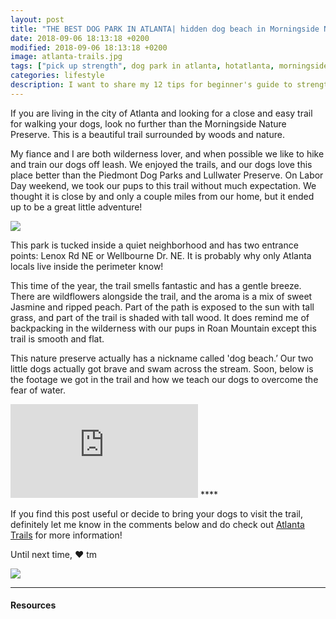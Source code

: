```yaml
---
layout: post
title: "THE BEST DOG PARK IN ATLANTA| hidden dog beach in Morningside Nature Preserve."
date: 2018-09-06 18:13:18 +0200
modified: 2018-09-06 18:13:18 +0200
image: atlanta-trails.jpg
tags: ["pick up strength", dog park in atlanta, hotatlanta, morningside nature preserve, dog beach in atlanta, best hiking trails for dogs in atlanta, thing to do in atlanta, things to explore in atlanta]
categories: lifestyle
description: I want to share my 12 tips for beginner's guide to strength training. 
---
```

If you are living in the city of Atlanta and looking for a close and easy trail for walking your dogs, look no further than the Morningside Nature Preserve. This is a beautiful trail surrounded by woods and nature. 

My fiance and I are both wilderness lover, and when possible we like to hike and train our dogs off leash. We enjoyed the trails, and our dogs love this place better than the Piedmont Dog Parks and Lullwater Preserve. On Labor Day weekend, we took our pups to this trail without much expectation. We thought it is close by and only a couple miles from our home, but it ended up to be a great little adventure! 

![]({{site.baseurl}}/images/morningside-nature-preserve-dog-beach.png)

This park is tucked inside a quiet neighborhood and has two entrance points: Lenox Rd NE or Wellbourne Dr. NE. It is probably why only Atlanta locals live inside the perimeter know!

This time of the year, the trail smells fantastic and has a gentle breeze. There are wildflowers alongside the trail, and the aroma is a mix of sweet Jasmine and ripped peach. Part of the path is exposed to the sun with tall grass, and part of the trail is shaded with tall wood. It does remind me of backpacking in the wilderness with our pups in Roan Mountain except this trail is smooth and flat.

This nature preserve actually has a nickname called 'dog beach.’ Our two little dogs actually got brave and swam across the stream. Soon, below is the footage we got in the trail and how we teach our dogs to overcome the fear of water.

<iframe src="https://www.youtube.com/embed/8y9vMLkbrLM" frameborder="0" allowfullscreen></iframe>
****

If you find this post useful or decide to bring your dogs to visit the trail, definitely let me know in the comments below and do check out [Atlanta Trails][atltrail] for more information! 

Until next time,
❤ tm

![]({{site.baseurl}}/images/dog-beach-atlanta.png)


***

#### Resources

[atltrail]: https://www.atlantatrails.com/hiking-trails/morningside-nature-preserve-atlanta-walking-and-running-trails/
